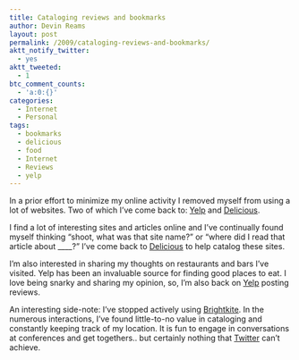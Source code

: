 ```yaml
---
title: Cataloging reviews and bookmarks
author: Devin Reams
layout: post
permalink: /2009/cataloging-reviews-and-bookmarks/
aktt_notify_twitter:
  - yes
aktt_tweeted:
  - 1
btc_comment_counts:
  - 'a:0:{}'
categories:
  - Internet
  - Personal
tags:
  - bookmarks
  - delicious
  - food
  - Internet
  - Reviews
  - yelp
---
```

In a prior effort to minimize my online activity I removed myself from using a lot of websites. Two of which I&#8217;ve come back to: [Yelp][1] and [Delicious][2].

I find a lot of interesting sites and articles online and I&#8217;ve continually found myself thinking &#8220;shoot, what was that site name?&#8221; or &#8220;where did I read that article about \____?&#8221; I&#8217;ve come back to [Delicious][3] to help catalog these sites.

I&#8217;m also interested in sharing my thoughts on restaurants and bars I&#8217;ve visited. Yelp has been an invaluable source for finding good places to eat. I love being snarky and sharing my opinion, so, I&#8217;m also back on [Yelp][4] posting reviews.

An interesting side-note: I&#8217;ve stopped actively using [Brightkite][5]. In the numerous interactions, I&#8217;ve found little-to-no value in cataloging and constantly keeping track of my location. It is fun to engage in conversations at conferences and get togethers.. but certainly nothing that [Twitter][6] can&#8217;t achieve.

 [1]: http://yelp.com/
 [2]: http://delicious.com/
 [3]: http://delicious.com/devinreams
 [4]: http://www.yelp.com/user_details?userid=9uoDujDA8KD3kXKfwvJiqg
 [5]: http://brightkite.com/
 [6]: https://twitter.com/